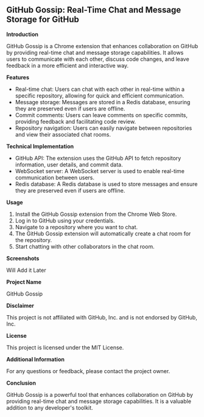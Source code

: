 ## GitHub Gossip: Real-Time Chat and Message Storage for GitHub

**Introduction**

GitHub Gossip is a Chrome extension that enhances collaboration on GitHub by providing real-time chat and message storage capabilities. It allows users to communicate with each other, discuss code changes, and leave feedback in a more efficient and interactive way.

**Features**

- Real-time chat: Users can chat with each other in real-time within a specific repository, allowing for quick and efficient communication.
- Message storage: Messages are stored in a Redis database, ensuring they are preserved even if users are offline.
- Commit comments: Users can leave comments on specific commits, providing feedback and facilitating code review.
- Repository navigation: Users can easily navigate between repositories and view their associated chat rooms.

**Technical Implementation**

- GitHub API: The extension uses the GitHub API to fetch repository information, user details, and commit data.
- WebSocket server: A WebSocket server is used to enable real-time communication between users.
- Redis database: A Redis database is used to store messages and ensure they are preserved even if users are offline.

**Usage**

1. Install the GitHub Gossip extension from the Chrome Web Store.
2. Log in to GitHub using your credentials.
3. Navigate to a repository where you want to chat.
4. The GitHub Gossip extension will automatically create a chat room for the repository.
5. Start chatting with other collaborators in the chat room.

**Screenshots**

Will Add it Later

**Project Name**

GitHub Gossip

**Disclaimer**

This project is not affiliated with GitHub, Inc. and is not endorsed by GitHub, Inc.

**License**

This project is licensed under the MIT License.

**Additional Information**

For any questions or feedback, please contact the project owner.

**Conclusion**

GitHub Gossip is a powerful tool that enhances collaboration on GitHub by providing real-time chat and message storage capabilities. It is a valuable addition to any developer's toolkit.
